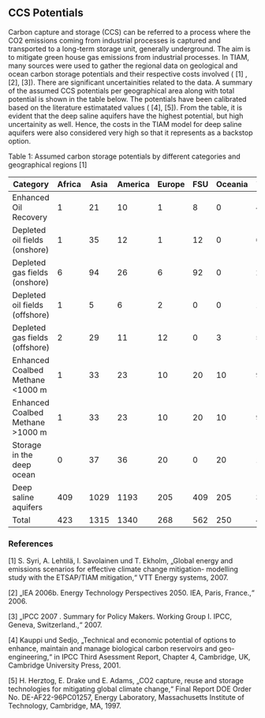 ## CCS Potentials

Carbon capture and storage (CCS) can be referred to a process where the CO2 emissions coming from industrial processes is captured and transported to a long-term storage unit, generally underground. The aim is to mitigate green house gas emissions from industrial processes. In TIAM, many sources were used to gather the regional data on geological and ocean carbon storage potentials and their respective costs involved ( [1] , [2], [3]). There are significant uncertainities related to the data. A summary of the assumed CCS potentials per geographical area along with total potential is shown in the table below. The potentials have been calibrated based on the literature estimatated values ( [4], [5]).  From the table, it is evident that the deep saline aquifers have the highest potential, but high uncertainity as well. Hence, the costs in the TIAM model for deep saline aquifers were also considered very high so that it represents as a backstop option.

Table 1: Assumed carbon storage potentials by different categories and geographical regions [1]

| Category                         | Africa | Asia | America | Europe | FSU | Oceania | Total |
|----------------------------------|--------|------|---------|--------|-----|---------|-------|
| Enhanced Oil Recovery            | 1      | 21   | 10      | 1      | 8   | 0       | 42    |
| Depleted oil fields (onshore)    | 1      | 35   | 12      | 1      | 12  | 0       | 62    |
| Depleted gas fields (onshore)    | 6      | 94   | 26      | 6      | 92  | 0       | 224   |
| Depleted oil fields (offshore)   | 1      | 5    | 6       | 2      | 0   | 0       | 14    |
| Depleted gas fields (offshore)   | 2      | 29   | 11      | 12     | 0   | 3       | 57    |
| Enhanced Coalbed Methane <1000 m | 1      | 33   | 23      | 10     | 20  | 10      | 98    |
| Enhanced Coalbed Methane >1000 m | 1      | 33   | 23      | 10     | 20  | 10      | 98    |
| Storage in the deep ocean        | 0      | 37   | 36      | 20     | 0   | 20      | 114   |
| Deep saline aquifers             | 409    | 1029 | 1193    | 205    | 409 | 205     | 3449  |
| Total                            | 423    | 1315 | 1340    | 268    | 562 | 250     | 4157  |

### References

[1] 	S. Syri, A. Lehtilä, I. Savolainen und T. Ekholm, „Global energy and emissions scenarios for effective climate change mitigation- modelling study with the ETSAP/TIAM mitigation,“ VTT Energy systems, 2007.

[2] 	„IEA 2006b. Energy Technology Perspectives 2050. IEA, Paris, France.,“ 2006.

[3] 	„IPCC 2007 . Summary for Policy Makers. Working Group I. IPCC, Geneva, Switzerland.,“ 2007.

[4] 	Kauppi und Sedjo, „Technical and economic potential of options to enhance, maintain and manage biological carbon reservoirs and geo-engineering,“ in IPCC Third Asessment Report, Chapter 4, Cambridge, UK, Cambridge University Press, 2001. 

[5] 	H. Herztog, E. Drake und E. Adams, „CO2 capture, reuse and storage technologies for mitigating global climate change,“ Final Report DOE Order No. DE-AF22-96PC01257, Energy Laboratory, Massachusetts Institute of Technology, Cambridge, MA, 1997.


